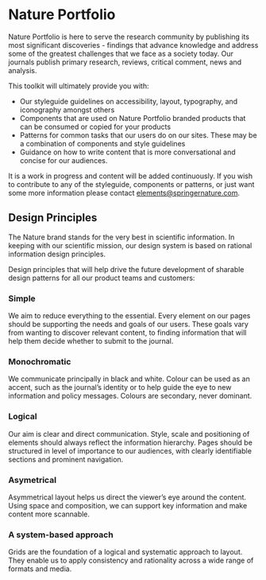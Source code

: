 # Nature Portfolio


Nature Portfolio is here to serve the research community by publishing its most significant discoveries - findings that advance knowledge and address some of the greatest challenges that we face as a society today. Our journals publish primary research, reviews, critical comment, news and analysis.

This toolkit will ultimately provide you with:

- Our styleguide guidelines on accessibility, layout, typography, and iconography amongst others
- Components that are used on Nature Portfolio branded products that can be consumed or copied for your products
- Patterns for common tasks that our users do on our sites. These may be a combination of components and style guidelines
- Guidance on how to write content that is more conversational and concise for our audiences.


It is a work in progress and content will be added continuously. If you wish to contribute to any of the styleguide, components or patterns, or just want some more information please contact elements@springernature.com.

## Design Principles

The Nature brand stands for the very best in scientific information.
In keeping with our scientific mission, our design system is based on rational information design principles.

Design principles that will help drive the future development of sharable design patterns for all our product teams and customers:

### Simple
We aim to reduce everything to the essential. Every element on our pages should be supporting the needs and goals of our users. These goals vary from wanting to discover relevant content, to finding information that will help them decide whether to submit to the journal.

### Monochromatic
We communicate principally in black and white. Colour can be used as an accent, such as the journal’s identity or to help guide the eye to new information and policy messages. Colours are secondary, never dominant.


### Logical
Our aim is clear and direct communication. Style, scale and positioning of elements should always reflect the information hierarchy. Pages should be structured in level of importance to our audiences, with clearly identifiable sections and prominent navigation.

### Asymetrical
Asymmetrical layout helps us direct the viewer’s eye around the content. Using space and composition, we can support key information and make content more scannable.

### A system-based approach
Grids are the foundation of a logical and systematic approach to layout. They enable us to apply consistency and rationality across a wide range of formats and media.


